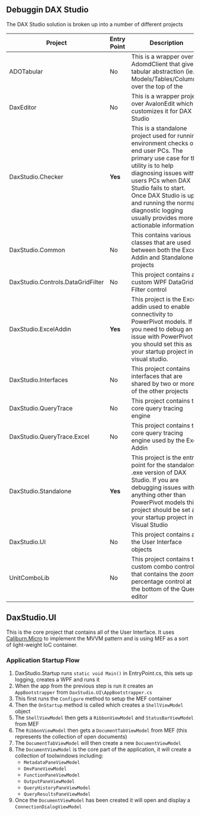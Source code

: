 ## Debuggin DAX Studio

The DAX Studio solution is broken up into a number of different projects

| **Project** | **Entry Point** | **Description**|
| --- | --- | --- |
| ADOTabular | No | This is a wrapper over AdomdClient that gives a tabular abstraction (ie. Models/Tables/Columns) over the top of the  |
| DaxEditor | No | This is a wrapper project over AvalonEdit which customizes it for DAX Studio |
| DaxStudio.Checker | **Yes** | This is a standalone project used for running environment checks on end user PCs. The primary use case for this utility is to help diagnosing issues with users PCs when DAX Studio fails to start. Once DAX Studio is up and running the normal diagnostic logging usually provides more actionable information. |
| DaxStudio.Common | No | This contains various classes that are used between both the Excel Addin and Standalone projects |
| DaxStudio.Controls.DataGridFilter | No | This project contains a custom WPF DataGrid Filter control |
| DaxStudio.ExcelAddin | **Yes** | This project is the Excel addin used to enable connectivity to PowerPivot models. If you need to debug an issue with PowerPivot you should set this as your startup project in visual studio.  |
| DaxStudio.Interfaces | No | This project contains interfaces that are shared by two or more of the other projects |
| DaxStudio.QueryTrace | No | This project contains the core query tracing engine |
| DaxStudio.QueryTrace.Excel | No | This project contains the core query tracing engine used by the Excel Addin |
| DaxStudio.Standalone | **Yes** | This project is the entry point for the standalone .exe version of DAX Studio. If you are debugging issues with anything other than PowerPivot models this project should be set as your startup project in Visual Studio |
| DaxStudio.UI | No | This project contains all the User Interface objects |
| UnitComboLib | No | This project contains the custom combo control that contains the zoom percentage control at the bottom of the Query editor |

## DaxStudio.UI

This is the core project that contains all of the User Interface. It uses [Caliburn.Micro](https://caliburnmicro.com) to implement the MVVM pattern and is using MEF as a sort of light-weight IoC container.

### Application Startup Flow

1. DaxStudio.Startup runs `static void Main()` in EntryPoint.cs, this sets up logging, creates a WPF and runs it
1. When the app from the previous step is run it creates an `AppBootstrapper` from `DaxStudio.UI\AppBootstrapper.cs`
1. This first runs the `Configure` method to setup the MEF container
1. Then the `OnStartup` method is called which creates a `ShellViewModel` object
1. The `ShellViewModel` then gets a `RibbonViewModel` and `StatusBarViewModel` from MEF
1. The `RibbonViewModel` then gets a `DocumentTabViewModel` from MEF (this represents the collection of open documents)
1. The `DocumentTabViewModel` will then create a new `DocumentViewModel`
1. The `DocumentViewModel` is the core part of the application, it will create a collection of toolwindows including:
    - `MetadataPaneViewModel`
    - `DmvPaneViewModel`
    - `FunctionPaneViewModel`
    - `OutputPaneViewModel`
    - `QueryHistoryPaneViewModel`
    - `QueryResultsPaneViewModel`
1. Once the `DocumentViewModel` has been created it will open and display a `ConnectionDialogViewModel`

